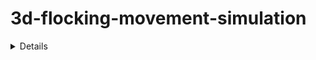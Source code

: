 # 3d-flocking-movement-simulation

 <details>Click to view the gif link.</summary>
    https://github.com/EmreNtm/3d-flocking-movement-simulation/blob/master/Balls/images/GIF.gif
   </details>
